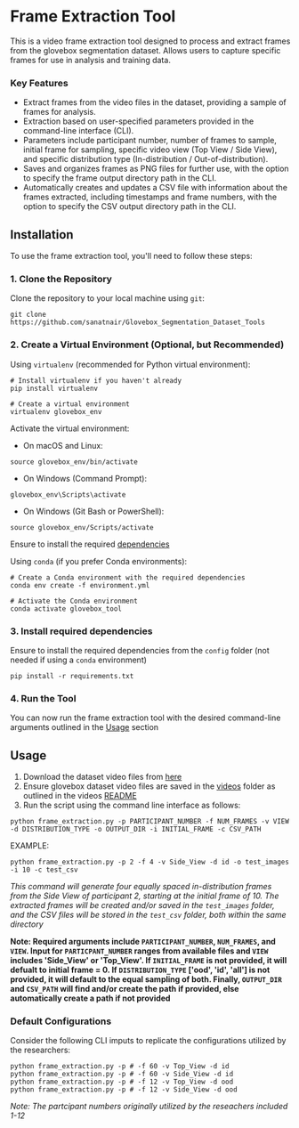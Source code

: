# Frame Extraction Tool

This is a video frame extraction tool designed to process and extract frames from the glovebox segmentation dataset. Allows users to capture specific frames for use in analysis and training data.

### Key Features

- Extract frames from the video files in the dataset, providing a sample of frames for analysis.
- Extraction based on user-specified parameters provided in the command-line interface (CLI).
- Parameters include participant number, number of frames to sample, initial frame for sampling, specific video view (Top View / Side View), and specific distribution type (In-distribution / Out-of-distribution).
- Saves and organizes frames as PNG files for further use, with the option to specify the frame output directory path in the CLI.
- Automatically creates and updates a CSV file with information about the frames extracted, including timestamps and frame numbers, with the option to specify the CSV output directory path in the CLI.

## Installation

To use the frame extraction tool, you'll need to follow these steps:

### 1. Clone the Repository

Clone the repository to your local machine using `git`:

```
git clone https://github.com/sanatnair/Glovebox_Segmentation_Dataset_Tools
```

### 2. Create a Virtual Environment (Optional, but Recommended)

Using `virtualenv` (recommended for Python virtual environment):

```
# Install virtualenv if you haven't already
pip install virtualenv

# Create a virtual environment
virtualenv glovebox_env
```

Activate the virtual environment:

- On macOS and Linux:

```
source glovebox_env/bin/activate
```

- On Windows (Command Prompt):

```
glovebox_env\Scripts\activate
```

- On Windows (Git Bash or PowerShell):

```
source glovebox_env/Scripts/activate
```

Ensure to install the required [dependencies](#3-install-required-dependencies)

Using `conda` (if you prefer Conda environments):

```
# Create a Conda environment with the required dependencies
conda env create -f environment.yml

# Activate the Conda environment
conda activate glovebox_tool
```

### 3. Install required dependencies

Ensure to install the required dependencies from the `config` folder (not needed if using a `conda` environment)

```
pip install -r requirements.txt
```

### 4. Run the Tool

You can now run the frame extraction tool with the desired command-line arguments outlined in the [Usage](#usage) section

## Usage

1. Download the dataset video files from [here](https://utexas.box.com/s/6atsg78aq0aqbnvybr1biuhzn77qv5fx)
2. Ensure glovebox dataset video files are saved in the [videos](/videos) folder as outlined in the videos [README](/videos/README.md)
3. Run the script using the command line interface as follows:

```
python frame_extraction.py -p PARTICIPANT_NUMBER -f NUM_FRAMES -v VIEW -d DISTRIBUTION_TYPE -o OUTPUT_DIR -i INITIAL_FRAME -c CSV_PATH
```

EXAMPLE:

```
python frame_extraction.py -p 2 -f 4 -v Side_View -d id -o test_images -i 10 -c test_csv
```

_This command will generate four equally spaced in-distribution frames from the Side View of participant 2, starting at the initial frame of 10. The extracted frames will be created and/or saved in the `test_images` folder, and the CSV files will be stored in the `test_csv` folder, both within the same directory_

**Note: Required arguments include `PARTICIPANT_NUMBER`, `NUM_FRAMES`, and `VIEW`. Input for `PARTICPANT_NUMBER` ranges from available files and `VIEW` includes 'Side_View' or 'Top_View'. If `INITIAL_FRAME` is not provided, it will defualt to initial frame = 0. If `DISTRIBUTION_TYPE` ['ood', 'id', 'all'] is not provided, it will default to the equal sampling of both. Finally, `OUTPUT_DIR` and `CSV_PATH` will find and/or create the path if provided, else automatically create a path if not provided**

### Default Configurations

Consider the following CLI imputs to replicate the configurations utilized by the researchers:

```
python frame_extraction.py -p # -f 60 -v Top_View -d id
python frame_extraction.py -p # -f 60 -v Side_View -d id
python frame_extraction.py -p # -f 12 -v Top_View -d ood
python frame_extraction.py -p # -f 12 -v Side_View -d ood
```

_Note: The partcipant numbers originally utilized by the reseachers included 1-12_
